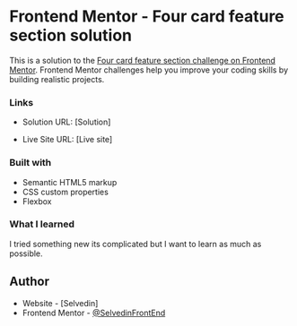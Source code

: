 # Frontend Mentor - Four card feature section solution

This is a solution to the [Four card feature section challenge on Frontend Mentor](https://www.frontendmentor.io/challenges/four-card-feature-section-weK1eFYK). Frontend Mentor challenges help you improve your coding skills by building realistic projects. 

### Links

- Solution URL: [Solution]

- Live Site URL: [Live site]

### Built with

- Semantic HTML5 markup
- CSS custom properties
- Flexbox

### What I learned

I tried something new its complicated but I want to learn as much as possible.

## Author

- Website - [Selvedin]
- Frontend Mentor - [@SelvedinFrontEnd](https://www.frontendmentor.io/profile/SelvedinFrontEnd)